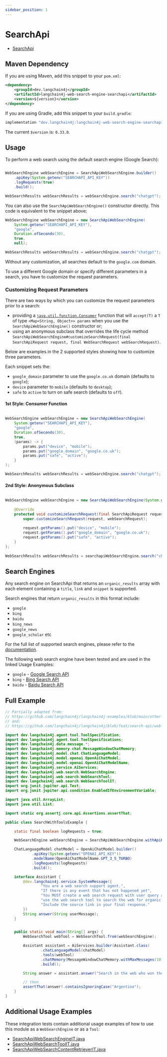 ```yaml
---
sidebar_position: 1
---
```


# SearchApi

- [SearchApi](https://www.searchapi.io/)


## Maven Dependency
If you are using Maven, add this snippet to your `pom.xml`:

```xml
<dependency>
    <groupId>dev.langchain4j</groupId>
    <artifactId>langchain4j-web-search-engine-searchapi</artifactId>
    <version>${version}</version>
</dependency>
```

If you are using Gradle, add this snippet to your `build.gradle`:
```sh
implementation "dev.langchain4j:langchain4j-web-search-engine-searchapi:$version"
```

The current `$version` is: `0.33.0`.


## Usage

To perform a web search using the default search engine (Google Search):
```java

WebSearchEngine webSearchEngine = SearchApiWebSearchEngine.builder()
    .apiKey(System.getenv("SEARCHAPI_API_KEY"))
    .logRequests(true)
    .build();

WebSearchResults webSearchResults = webSearchEngine.search("chatgpt");
```

You can also use the `SearchApiWebSearchEngine()` constructor directly. This code is equivalent to the snippet above:
```java
WebSearchEngine webSearchEngine = new SearchApiWebSearchEngine(
    System.getenv("SEARCHAPI_API_KEY"), 
    "google",
    Duration.ofSeconds(30), 
    true,
    null);

WebSearchResults webSearchResults = webSearchEngine.search("chatgpt");
```

Without any customization, all searches default to the `google.com` domain. 

To use a different Google domain or specify different parameters in a search, you have to customize the request parameters.


### Customizing Request Parameters

There are two ways by which you can customize the request parameters prior to a search:
* providing a [`java.util.function.Consumer`](https://docs.oracle.com/javase/8/docs/api/java/util/function/Consumer.html) function that will `accept(T)` a `T` of type `<Map<String, Object>> params` when you use the `SearchApiWebSearchEngine()` constructor or;
* using an anonymous subclass that overrides the life cycle method `SearchApiWebSearchEngine#customizeSearchRequest(final SearchApiRequest request, final WebSearchRequest webSearchRequest)`.

 

Below are examples in the 2 supported styles showing how to customize three parameters. 

Each snippet sets the:
* `google_domain` parameter to use the `google.co.uk` domain (defaults to `google`);
* `device` parameter to `mobile` (defaults to `desktop`);
* `safe` to `active` to turn on safe search (defaults to `off`).

 
#### 1st Style: Consumer Function
```java

WebSearchEngine webSearchEngine = new SearchApiWebSearchEngine(
    System.getenv("SEARCHAPI_API_KEY"), 
    "google",
    Duration.ofSeconds(30), 
    true,
    (params) -> {
    	params.put("device", "mobile");
    	params.put("google_domain", "google.co.uk");
    	params.put("safe", "active");
    }
);

WebSearchResults webSearchResults = webSearchEngine.search("chatgpt");
```


#### 2nd Style: Anonymous Subclass
```java

WebSearchEngine webSearchEngine = new SearchApiWebSearchEngine(System.getenv("SEARCHAPI_API_KEY"), "google") {
		
    @Override
    protected void customizeSearchRequest(final SearchApiRequest request, final WebSearchRequest webSearchRequest) {
    	super.customizeSearchRequest(request, webSearchRequest);
    	
    	request.getParams().put("device", "mobile");
    	request.getParams().put("google_domain", "google.co.uk");
    	request.getParams().put("safe", "active");
    }
};
		
WebSearchResults webSearchResults = searchapiWebSearchEngine.search("chatgpt");
```


## Search Engines

Any search engine on SearchApi that returns an `organic_results` array with each element containing a `title`, `link` and `snippet` is supported. 

Search engines that return `organic_results` in this format include:
* `google`
* `bing` 
* `baidu` 
* `bing_news` 
* `google_news` 
* `google_scholar` etc

For the full list of supported search engines, please refer to the [documentation](https://www.searchapi.io/docs/google).


The following web search engine have been tested and are used in the linked Usage Examples:
- `google` - [Google Search API](https://www.searchapi.io/docs/google)
- `bing` - [Bing Search API](https://www.searchapi.io/docs/bing)
- `baidu` - [Baidu Search API](https://www.searchapi.io/docs/baidu)



## Full Example

```java
// Partially adapted from: 
// https://github.com/langchain4j/langchain4j-examples/blob/main/other-examples/src/main/java/ServiceWithToolsExample.java 
// and: 
// https://github.com/langchain4j/langchain4j/blob/feat/search-api/web-search-engines/langchain4j-web-search-engine-searchapi/src/test/java/dev/langchain4j/web/search/searchapi/SearchApiWebSearchToolIT.java

import dev.langchain4j.agent.tool.ToolSpecification;
import dev.langchain4j.agent.tool.ToolSpecifications;
import dev.langchain4j.data.message.*;
import dev.langchain4j.memory.chat.MessageWindowChatMemory;
import dev.langchain4j.model.chat.ChatLanguageModel;
import dev.langchain4j.model.openai.OpenAiChatModel;
import dev.langchain4j.model.openai.OpenAiChatModelName;
import dev.langchain4j.service.AiServices;
import dev.langchain4j.web.search.WebSearchEngine;
import dev.langchain4j.web.search.WebSearchTool;
import dev.langchain4j.web.search.WebSearchToolIT;
import org.junit.jupiter.api.Test;
import org.junit.jupiter.api.condition.EnabledIfEnvironmentVariable;

import java.util.ArrayList;
import java.util.List;

import static org.assertj.core.api.Assertions.assertThat;

public class SearchWithToolsExample {

    static final boolean logRequests = true;

    WebSearchEngine webSearchEngine = SearchApiWebSearchEngine.withApiKey(System.getenv("SEARCHAPI_API_KEY"));

    ChatLanguageModel chatModel = OpenAiChatModel.builder()
            .apiKey(System.getenv("OPENAI_API_KEY"))
            .modelName(OpenAiChatModelName.GPT_3_5_TURBO)
            .logRequests(logRequests)
            .build();

    interface Assistant {
        @dev.langchain4j.service.SystemMessage({
                "You are a web search support agent.",
                "If there is any event that has not happened yet",
                "You MUST create a web search request with user query and",
                "use the web search tool to search the web for organic web results.",
                "Include the source link in your final response."
        })
        String answer(String userMessage);
    }


    public static void main(String[] args) {
        WebSearchTool webTool = WebSearchTool.from(webSearchEngine);

        Assistant assistant = AiServices.builder(Assistant.class)
                .chatLanguageModel(chatModel)
                .tools(webTool)
                .chatMemory(MessageWindowChatMemory.withMaxMessages(10))
                .build();

        String answer = assistant.answer("Search in the web who won the FIFA World Cup 2022?");

        // then
        assertThat(answer).containsIgnoringCase("Argentina");    
    }
}

```


## Additional Usage Examples

These integration tests contain additional usage examples of how to use this module as a `WebSearchEngine` or as a `Tool`:

- [SearchApiWebSearchEngineIT.java](https://github.com/langchain4j/langchain4j/blob/feat/search-api/web-search-engines/langchain4j-web-search-engine-searchapi/src/test/java/dev/langchain4j/web/search/searchapi/SearchApiWebSearchEngineIT.java)
- [SearchApiWebSearchToolIT.java](https://github.com/langchain4j/langchain4j/blob/feat/search-api/web-search-engines/langchain4j-web-search-engine-searchapi/src/test/java/dev/langchain4j/web/search/searchapi/SearchApiWebSearchToolIT.java)
- [SearchApiWebSearchContentRetrieverIT.java](https://github.com/langchain4j/langchain4j/blob/feat/search-api/web-search-engines/langchain4j-web-search-engine-searchapi/src/test/java/dev/langchain4j/web/search/searchapi/SearchApiWebSearchContentRetrieverIT.java)
